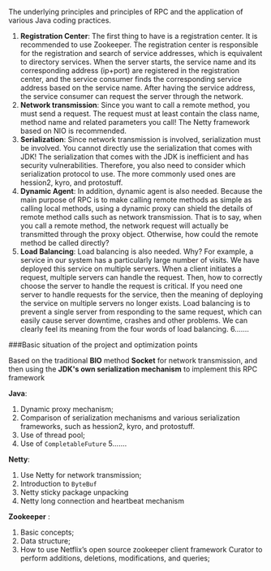 

The underlying principles and principles of RPC and the application of various Java coding practices.



1. **Registration Center**: The first thing to have is a registration center. It is recommended to use Zookeeper. The registration center is responsible for the registration and search of service addresses, which is equivalent to directory services. When the server starts, the service name and its corresponding address (ip+port) are registered in the registration center, and the service consumer finds the corresponding service address based on the service name. After having the service address, the service consumer can request the server through the network.
2. **Network transmission**: Since you want to call a remote method, you must send a request. The request must at least contain the class name, method name and related parameters you call! The Netty framework based on NIO is recommended.
3. **Serialization**: Since network transmission is involved, serialization must be involved. You cannot directly use the serialization that comes with JDK! The serialization that comes with the JDK is inefficient and has security vulnerabilities. Therefore, you also need to consider which serialization protocol to use. The more commonly used ones are hession2, kyro, and protostuff.
4. **Dynamic Agent**: In addition, dynamic agent is also needed. Because the main purpose of RPC is to make calling remote methods as simple as calling local methods, using a dynamic proxy can shield the details of remote method calls such as network transmission. That is to say, when you call a remote method, the network request will actually be transmitted through the proxy object. Otherwise, how could the remote method be called directly?
5. **Load Balancing**: Load balancing is also needed. Why? For example, a service in our system has a particularly large number of visits. We have deployed this service on multiple servers. When a client initiates a request, multiple servers can handle the request. Then, how to correctly choose the server to handle the request is critical. If you need one server to handle requests for the service, then the meaning of deploying the service on multiple servers no longer exists. Load balancing is to prevent a single server from responding to the same request, which can easily cause server downtime, crashes and other problems. We can clearly feel its meaning from the four words of load balancing.
6.......

###Basic situation of the project and optimization points

Based on the traditional **BIO** method **Socket** for network transmission, and then using the **JDK's own serialization mechanism** to implement this RPC framework

**Java**:

1. Dynamic proxy mechanism;
2. Comparison of serialization mechanisms and various serialization frameworks, such as hession2, kyro, and protostuff.
3. Use of thread pool;
4. Use of `CompletableFuture`
5.......

**Netty**:

1. Use Netty for network transmission;
2. Introduction to `ByteBuf`
3. Netty sticky package unpacking
4. Netty long connection and heartbeat mechanism

**Zookeeper** :

1. Basic concepts;
2. Data structure;
3. How to use Netflix’s open source zookeeper client framework Curator to perform additions, deletions, modifications, and queries;


